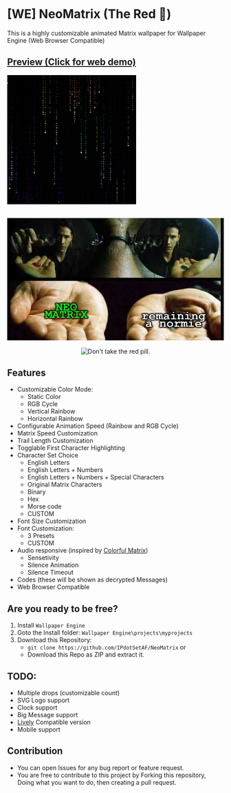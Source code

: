 # [WE] NeoMatrix (The Red 💊)

This is a highly customizable animated Matrix wallpaper for Wallpaper Engine (Web Browser Compatible)

## [Preview (Click for web demo)](https://ipdotsetaf.github.io/NeoMatrix/)

<img src="preview.gif" width=300px/>

##

<p align="center">
   <img src="thereisnomeme.jpg"/>
</p>

<p align="center">
   <img src="https://readme-typing-svg.demolab.com?font=Courier+Prime&weight=900&size=36&pause=1000&color=00FF00&center=true&vCenter=true&random=false&width=600&height=100&lines=Are+you+ready%3F;Wanna+make+the+jump%3F;Will+you+take+the+Red+Pill%3F;Choice+is+an+illusion.;..........." alt="Don't take the red pill." />
</p>

##

## Features
- Customizable Color Mode:
   - Static Color
   - RGB Cycle
   - Vertical Rainbow
   - Horizontal Rainbow
- Configurable Animation Speed (Rainbow and RGB Cycle)
- Matrix Speed Customization
- Trail Length Customization
- Togglable First Character Highlighting 
- Character Set Choice
   - English Letters
   - English Letters + Numbers
   - English Letters + Numbers + Special Characters
   - Original Matrix Characters
   - Binary
   - Hex
   - Morse code
   - CUSTOM
- Font Size Customization
- Font Customization:
   - 3 Presets
   - CUSTOM
- Audio responsive (inspired by [Colorful Matrix](https://steamcommunity.com/sharedfiles/filedetails/?id=1103493745))
   - Sensetivity
   - Silence Animation
   - Silence Timeout
- Codes (these will be shown as decrypted Messages)
- Web Browser Compatible

## Are you ready to be free?

1. Install `Wallpaper Engine`
2. Goto the Install folder: `Wallpaper Engine\projects\myprojects`
3. Download this Repository:
   - `git clone https://github.com/IPdotSetAF/NeoMatrix`
   or
   - Download this Repo as ZIP and extract it.

## TODO:
- Multiple drops (customizable count)
- SVG Logo support
- Clock support
- Big Message support
- [Lively](https://github.com/rocksdanister/lively) Compatible version
- Mobile support

## Contribution
- You can open Issues for any bug report or feature request.
- You are free to contribute to this project by Forking this repository, Doing what you want to do, then creating a pull request.
